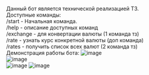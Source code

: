 Данный бот является технической реализацией ТЗ.  
Доступные команды:  
/start - Начальная команда.  
/help -  описание доступных команд  
/exchange - для конвертации валюты (1 команда тз)  
/rate - узнать курс конкретной валюты (доп команда)  
/rates - получить список всех валют (2 команда тз)  
Демонстрация работы бота:
![image](https://github.com/user-attachments/assets/e1900743-5056-4a63-b7f3-35a4792355bb)  
![image](https://github.com/user-attachments/assets/d61dfce0-1567-454b-8eef-7edd757136ab)  
![image](https://github.com/user-attachments/assets/3549fb07-6160-462c-a0ec-89036d175d28)
![image](https://github.com/user-attachments/assets/41a4d7fb-c296-4551-8614-4e2c596c9a11)



